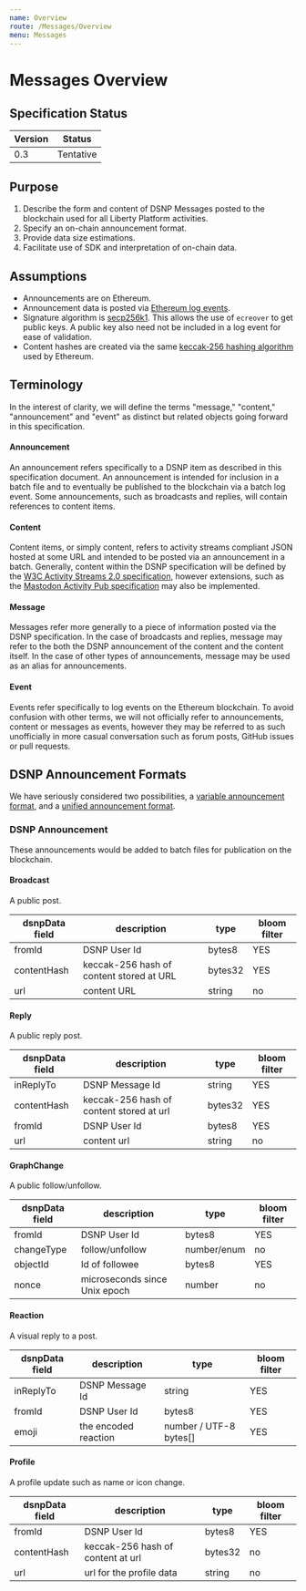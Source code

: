 ```yaml
---
name: Overview
route: /Messages/Overview
menu: Messages
---
```


# Messages Overview

## Specification Status

| Version | Status |
---------- | ---------
| 0.3     | Tentative |

## Purpose

1. Describe the form and content of DSNP Messages posted to the blockchain used for all Liberty Platform activities.
1. Specify an on-chain announcement format.
1. Provide data size estimations.
1. Facilitate use of SDK and interpretation of on-chain data.

## Assumptions

* Announcements are on Ethereum.
* Announcement data is posted via [Ethereum log events](https://medium.com/mycrypto/understanding-event-logs-on-the-ethereum-blockchain-f4ae7ba50378).
* Signature algorithm is [secp256k1](https://en.bitcoin.it/wiki/Secp256k1). This allows the use of `ecreover` to get public keys. A public key also need not be included in a log event for ease of validation.
* Content hashes are created via the same [keccak-256 hashing algorithm](https://en.wikipedia.org/wiki/SHA-3) used by Ethereum.

## Terminology

In the interest of clarity, we will define the terms "message," "content," "announcement" and "event" as distinct but related objects going forward in this specification.

#### Announcement

An announcement refers specifically to a DSNP item as described in this specification document.
An announcement is intended for inclusion in a batch file and to eventually be published to the blockchain via a batch log event.
Some announcements, such as broadcasts and replies, will contain references to content items.

#### Content

Content items, or simply content, refers to activity streams compliant JSON hosted at some URL and intended to be posted via an announcement in a batch.
Generally, content within the DSNP specification will be defined by the [W3C Activity Streams 2.0 specification](https://www.w3.org/TR/activitystreams-core/), however extensions, such as the [Mastodon Activity Pub specification](https://docs.joinmastodon.org/spec/activitypub/) may also be implemented.

#### Message

Messages refer more generally to a piece of information posted via the DSNP specification.
In the case of broadcasts and replies, message may refer to the both the DSNP announcement of the content and the content itself.
In the case of other types of announcements, message may be used as an alias for announcements.

#### Event

Events refer specifically to log events on the Ethereum blockchain.
To avoid confusion with other terms, we will not officially refer to announcements, content or messages as events, however they may be referred to as such unofficially in more casual conversation such as forum posts, GitHub issues or pull requests.

## DSNP Announcement Formats

We have seriously considered two possibilities, a [variable announcement format](#Variable-Announcement-Format), and a [unified announcement format](#unified-announcement-format).

### DSNP Announcement

These announcements would be added to batch files for publication on the blockchain.

#### Broadcast

A public post.

| dsnpData field | description | type | bloom filter |
| ------------- |------------- | ---- | --- |
| fromId | DSNP User Id | bytes8 | YES
| contentHash | keccak-256 hash of content stored at URL |  bytes32 | YES
| url       | content URL | string | no

#### Reply

A public reply post.

| dsnpData field | description | type | bloom filter |
| ------------- |------------- | ---- | --- |
| inReplyTo | DSNP Message Id |  string | YES
| contentHash | keccak-256 hash of content stored at url |  bytes32  | YES
| fromId | DSNP User Id | bytes8 | YES
| url | content url | string | no

#### GraphChange

A public follow/unfollow.

| dsnpData field | description | type | bloom filter |
| ------------- |------------- | ---- | --- |
| fromId | DSNP User Id | bytes8 | YES
| changeType | follow/unfollow| number/enum | no
| objectId | Id of followee | bytes8 | YES
| nonce | microseconds since Unix epoch | number | no

#### Reaction

A visual reply to a post.

| dsnpData field | description | type | bloom filter |
| ------------- |------------- | ---- | --- |
| inReplyTo | DSNP Message Id |  string | YES
| fromId | DSNP User Id | bytes8 | YES
| emoji | the encoded reaction  | number / UTF-8 bytes[] | YES

#### Profile

A profile update such as name or icon change.

| dsnpData field | description | type | bloom filter |
| ------------- |------------- | ---- | --- |
| fromId | DSNP User Id | bytes8  | YES
| contentHash |  keccak-256 hash of content at url | bytes32 | no
| url    | url for the profile data  |string | no
